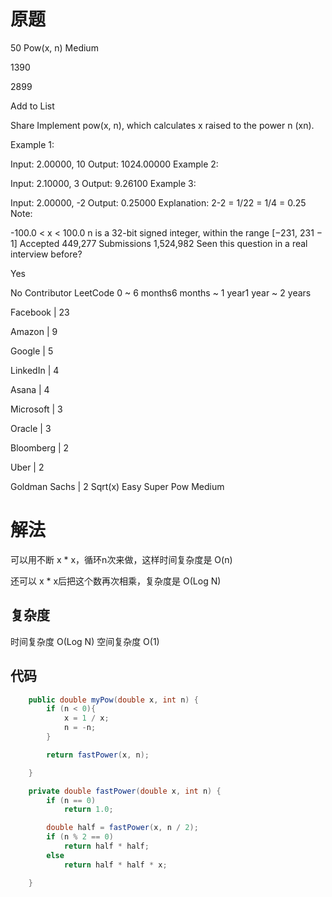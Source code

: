 # 原题
50 Pow(x, n)
Medium

1390

2899

Add to List

Share
Implement pow(x, n), which calculates x raised to the power n (xn).

Example 1:

Input: 2.00000, 10
Output: 1024.00000
Example 2:

Input: 2.10000, 3
Output: 9.26100
Example 3:

Input: 2.00000, -2
Output: 0.25000
Explanation: 2-2 = 1/22 = 1/4 = 0.25
Note:

-100.0 < x < 100.0
n is a 32-bit signed integer, within the range [−231, 231 − 1]
Accepted
449,277
Submissions
1,524,982
Seen this question in a real interview before?

Yes

No
Contributor
LeetCode
0 ~ 6 months6 months ~ 1 year1 year ~ 2 years

Facebook
|
23

Amazon
|
9

Google
|
5

LinkedIn
|
4

Asana
|
4

Microsoft
|
3

Oracle
|
3

Bloomberg
|
2

Uber
|
2

Goldman Sachs
|
2
Sqrt(x)
Easy
Super Pow
Medium
# 解法

可以用不断 x * x，循环n次来做，这样时间复杂度是 O(n)

还可以 x * x后把这个数再次相乘，复杂度是 O(Log N)


## 复杂度
时间复杂度 O(Log N)
空间复杂度 O(1)


## 代码
```Java
    public double myPow(double x, int n) {
        if (n < 0){
            x = 1 / x;
            n = -n;
        }

        return fastPower(x, n);

    }

    private double fastPower(double x, int n) {
        if (n == 0)
            return 1.0;

        double half = fastPower(x, n / 2);
        if (n % 2 == 0)
            return half * half;
        else
            return half * half * x;

    }
```
